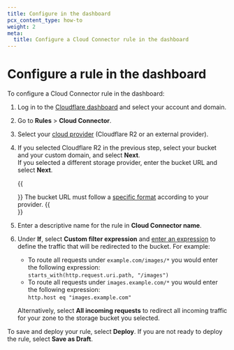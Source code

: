 ```yaml
---
title: Configure in the dashboard
pcx_content_type: how-to
weight: 2
meta:
  title: Configure a Cloud Connector rule in the dashboard
---
```


# Configure a rule in the dashboard

To configure a Cloud Connector rule in the dashboard:

1. Log in to the [Cloudflare dashboard](https://dash.cloudflare.com) and select your account and domain.

2. Go to **Rules** > **Cloud Connector**.

3. Select your [cloud provider](/rules/cloud-connector/providers/) (Cloudflare R2 or an external provider).

4. If you selected Cloudflare R2 in the previous step, select your bucket and your custom domain, and select **Next**.<br/>
    If you selected a different storage provider, enter the bucket URL and select **Next**.

    {{<Aside type="warning">}}
The bucket URL must follow a [specific format](/rules/cloud-connector/providers/) according to your provider.
    {{</Aside>}}

5. Enter a descriptive name for the rule in **Cloud Connector name**.

6. Under **If**, select **Custom filter expression** and [enter an expression](/ruleset-engine/rules-language/expressions/edit-expressions/) to define the traffic that will be redirected to the bucket. For example:

    - To route all requests under `example.com/images/*` you would enter the following expression:<br/>
    `starts_with(http.request.uri.path, "/images")`
    - To route all requests under `images.example.com/*` you would enter the following expression:<br/>
    `http.host eq "images.example.com"`

    Alternatively, select **All incoming requests** to redirect all incoming traffic for your zone to the storage bucket you selected.

To save and deploy your rule, select **Deploy**. If you are not ready to deploy the rule, select **Save as Draft**.